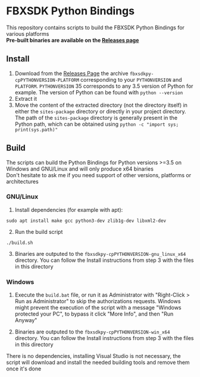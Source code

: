 # FBXSDK Python Bindings

This repository contains scripts to build the FBXSDK Python Bindings for various platforms    
**Pre-built binaries are available on the [Releases page](https://gitlab.inria.fr/radili/fbxsdk_python/-/releases)**

## Install

1. Download from the [Releases Page](https://gitlab.inria.fr/radili/fbxsdk_python/-/releases) the archive `fbxsdkpy-cpPYTHONVERSION-PLATFORM` corresponding to your `PYTHONVERSION` and `PLATFORM`. `PYTHONVERSION` 35 corresponds to any 3.5 version of Python for example. The version of Python can be found with `python --version`
2. Extract it
3. Move the content of the extracted directory (not the directory itself) in either the `sites-package` directory or directly in your project directory. The path of the `sites-package` directory is generally present in the Python path, which can be obtained using `python -c "import sys; print(sys.path)"`

## Build 

The scripts can build the Python Bindings for Python versions >=3.5 on Windows and GNU/Linux and will only produce x64 binaries    
Don't hesitate to ask me if you need support of other versions, platforms or architectures     

### GNU/Linux

1. Install dependencies (for example with apt):
```
sudo apt install make gcc python3-dev zlib1g-dev libxml2-dev
```
2. Run the build script
```
./build.sh
```
3. Binaries are outputed to the `fbxsdkpy-cpPYTHONVERSION-gnu_linux_x64` directory. You can follow the Install instructions from step 3 with the files in this directory

### Windows

1. Execute the `build.bat` file, or run it as Administrator with "Right-Click > Run as Administrator" to skip the authorizations requests. Windows might prevent the execution of the script with a message "Windows protected your PC", to bypass it click "More Info", and then "Run Anyway"


2. Binaries are outputed to the `fbxsdkpy-cpPYTHONVERSION-win_x64` directory. You can follow the Install instructions from step 3 with the files in this directory


There is no dependencies, installing Visual Studio is not necessary, the script will download and install the needed building tools and remove them once it's done
